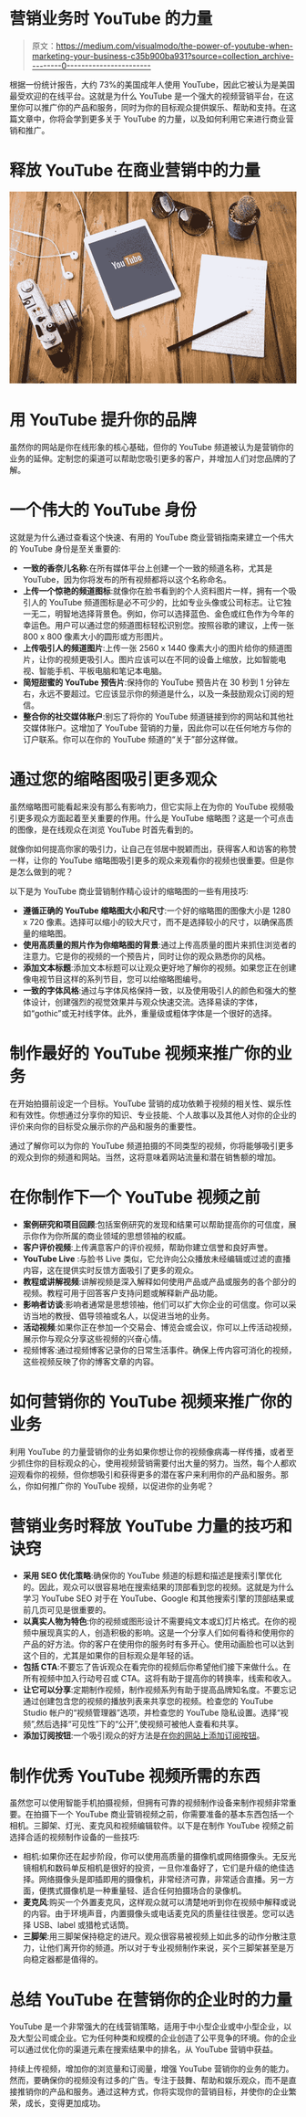 # 营销业务时 YouTube 的力量

> 原文：<https://medium.com/visualmodo/the-power-of-youtube-when-marketing-your-business-c35b900ba931?source=collection_archive---------0----------------------->

根据一份统计报告，大约 73%的美国成年人使用 YouTube，因此它被认为是美国最受欢迎的在线平台。这就是为什么 YouTube 是一个强大的视频营销平台，在这里你可以推广你的产品和服务，同时为你的目标观众提供娱乐、帮助和支持。在这篇文章中，你将会学到更多关于 YouTube 的力量，以及如何利用它来进行商业营销和推广。

# 释放 YouTube 在商业营销中的力量

![](img/e8f42ffa068c52d2e38a72f793d0eee4.png)

# 用 YouTube 提升你的品牌

虽然你的网站是你在线形象的核心基础，但你的 YouTube 频道被认为是营销你的业务的延伸。定制您的渠道可以帮助您吸引更多的客户，并增加人们对您品牌的了解。

# 一个伟大的 YouTube 身份

这就是为什么通过查看这个快速、有用的 YouTube 商业营销指南来建立一个伟大的 YouTube 身份是至关重要的:

*   **一致的香奈儿名称**:在所有媒体平台上创建一个一致的频道名称，尤其是 YouTube，因为你将发布的所有视频都将以这个名称命名。
*   **上传一个惊艳的频道图标**:就像你在脸书看到的个人资料图片一样，拥有一个吸引人的 YouTube 频道图标是必不可少的，比如专业头像或公司标志。让它独一无二，明智地选择背景色。例如，你可以选择蓝色、金色或红色作为今年的幸运色。用户可以通过您的频道图标轻松识别您。按照谷歌的建议，上传一张 800 x 800 像素大小的圆形或方形图片。
*   **上传吸引人的频道图片**:上传一张 2560 x 1440 像素大小的图片给你的频道图片，让你的视频更吸引人。图片应该可以在不同的设备上缩放，比如智能电视、智能手机、平板电脑和笔记本电脑。
*   **简短甜蜜的 YouTube 预告片**:保持你的 YouTube 预告片在 30 秒到 1 分钟左右，永远不要超过。它应该显示你的频道是什么，以及一条鼓励观众订阅的短信。
*   **整合你的社交媒体账户**:别忘了将你的 YouTube 频道链接到你的网站和其他社交媒体账户。这增加了 YouTube 营销的力量，因此你可以在任何地方与你的订户联系。你可以在你的 YouTube 频道的“关于”部分这样做。

# 通过您的缩略图吸引更多观众

虽然缩略图可能看起来没有那么有影响力，但它实际上在为你的 YouTube 视频吸引更多观众方面起着至关重要的作用。什么是 YouTube 缩略图？这是一个可点击的图像，是在线观众在浏览 YouTube 时首先看到的。

就像你如何提高你家的吸引力，让自己在邻居中脱颖而出，获得客人和访客的称赞一样，让你的 YouTube 缩略图吸引更多的观众来观看你的视频也很重要。但是你是怎么做到的呢？

以下是为 YouTube 商业营销制作精心设计的缩略图的一些有用技巧:

*   **遵循正确的 YouTube 缩略图大小和尺寸**:一个好的缩略图的图像大小是 1280 x 720 像素。选择可以缩小的较大尺寸，而不是选择较小的尺寸，以确保高质量的缩略图。
*   **使用高质量的照片作为你缩略图的背景**:通过上传高质量的图片来抓住浏览者的注意力。它是你的视频的一个预告片，同时让你的观众熟悉你的风格。
*   **添加文本标题**:添加文本标题可以让观众更好地了解你的视频。如果您正在创建像电视节目这样的系列节目，您可以给缩略图编号。
*   **一致的字体风格**:通过与字体风格保持一致，以及使用吸引人的颜色和强大的整体设计，创建强烈的视觉效果并与观众快速交流。选择易读的字体，如“gothic”或无衬线字体。此外，重量级或粗体字体是一个很好的选择。

# 制作最好的 YouTube 视频来推广你的业务

在开始拍摄前设定一个目标。YouTube 营销的成功依赖于视频的相关性、娱乐性和有效性。你想通过分享你的知识、专业技能、个人故事以及其他人对你的企业的评价来向你的目标受众展示你的产品和服务的重要性。

通过了解你可以为你的 YouTube 频道拍摄的不同类型的视频，你将能够吸引更多的观众到你的频道和网站。当然，这将意味着网站流量和潜在销售额的增加。

# 在你制作下一个 YouTube 视频之前

*   **案例研究和项目回顾**:包括案例研究的发现和结果可以帮助提高你的可信度，展示你作为你所属的商业领域的思想领袖的权威。
*   **客户评价视频**:上传满意客户的评价视频，帮助你建立信誉和良好声誉。
*   **YouTube Live** :与脸书 Live 类似，它允许向公众播放未经编辑或过滤的直播内容，这在提供实时反馈方面吸引了更多的观众。
*   **教程或讲解视频**:讲解视频是深入解释如何使用产品或产品或服务的各个部分的视频。教程可用于回答客户支持问题或解释新产品功能。
*   **影响者访谈**:影响者通常是思想领袖，他们可以扩大你企业的可信度。你可以采访当地的教授、倡导领袖或名人，以促进当地的业务。
*   **活动视频**:如果你正在参加一个交易会、博览会或会议，你可以上传活动视频，展示你与观众分享这些视频的兴奋心情。
*   视频博客:通过视频博客记录你的日常生活事件。确保上传内容可消化的视频，这些视频反映了你的博客文章的内容。

# 如何营销你的 YouTube 视频来推广你的业务

利用 YouTube 的力量营销你的业务如果你想让你的视频像病毒一样传播，或者至少抓住你的目标观众的心，使用视频营销需要付出大量的努力。当然，每个人都欢迎观看你的视频，但你想吸引和获得更多的潜在客户来利用你的产品和服务。那么，你如何推广你的 YouTube 视频，以促进你的业务呢？

# 营销业务时释放 YouTube 力量的技巧和诀窍

*   **采用 SEO 优化策略**:确保你的 YouTube 频道的标题和描述是搜索引擎优化的。因此，观众可以很容易地在搜索结果的顶部看到您的视频。这就是为什么学习 YouTube SEO 对于在 YouTube、Google 和其他搜索引擎的顶部结果或前几页可见是很重要的。
*   **以真实人物为特色**:你的视频或图形设计不需要纯文本或幻灯片格式。在你的视频中展现真实的人，创造积极的影响。这是一个分享人们如何看待和使用你的产品的好方法。你的客户在使用你的服务时有多开心。使用动画脸也可以达到这个目的，尤其是如果你的目标观众是年轻的话。
*   **包括 CTA**:不要忘了告诉观众在看完你的视频后你希望他们接下来做什么。在所有视频中加入行动号召或 CTA。这将有助于提高你的转换率，线索和收入。
*   **让它可以分享**:定期制作视频，制作视频系列有助于提高品牌知名度。不要忘记通过创建包含您的视频的播放列表来共享您的视频。检查您的 YouTube Studio 帐户的“视频管理器”选项，并检查您的 YouTube 隐私设置。选择“视频”,然后选择“可见性”下的“公开”,使视频可被他人查看和共享。
*   **添加订阅按钮**:一个吸引观众的好方法是[在你的网站上添加订阅按钮](https://visualmodo.com/adding-youtube-subscribe-button-in-wordpress/)。

# 制作优秀 YouTube 视频所需的东西

虽然您可以使用智能手机拍摄视频，但拥有可靠的视频制作设备来制作视频非常重要。在拍摄下一个 YouTube 商业营销视频之前，你需要准备的基本东西包括一个相机。三脚架、灯光、麦克风和视频编辑软件。以下是在制作 YouTube 视频之前选择合适的视频制作设备的一些技巧:

*   相机:如果你还在起步阶段，你可以使用高质量的摄像机或网络摄像头。无反光镜相机和数码单反相机是很好的投资，一旦你准备好了，它们是升级的绝佳选择。网络摄像头是即插即用的摄像机，非常经济可靠，非常适合直播。另一方面，便携式摄像机是一种重量轻、适合任何拍摄场合的录像机。
*   **麦克风**:购买一个外置麦克风，这样观众就可以清楚地听到你在视频中解释或说的内容。由于环境声音，内置摄像头或电话麦克风的质量往往很差。您可以选择 USB、label 或猎枪式话筒。
*   **三脚架**:用三脚架保持稳定的进尺。观众很容易被视频上如此多的动作分散注意力，让他们离开你的频道。所以对于专业视频制作来说，买个三脚架甚至是万向稳定器都是值得的。

# 总结 YouTube 在营销你的企业时的力量

YouTube 是一个非常强大的在线营销策略，适用于中小型企业或中小型企业，以及大型公司或企业。它为任何种类和规模的企业创造了公平竞争的环境。你的企业可以通过优化你的渠道元素在搜索结果中的排名，从 YouTube 营销中获益。

持续上传视频，增加你的浏览量和订阅量，增强 YouTube 营销你的业务的能力。然而，要确保你的视频没有过多的广告。专注于鼓舞、帮助和娱乐观众，而不是直接推销你的产品和服务。通过这种方式，你将实现你的营销目标，并使你的企业繁荣，成长，变得更加成功。